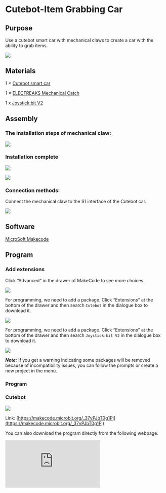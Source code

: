 # Cutebot-Item Grabbing Car

## Purpose
Use a cutebot smart car with mechanical claws to create a car with the ability to grab items.

![](./images/cutebot-claw-22-01.png)

## Materials

1 × [Cutebot smart car](https://www.elecfreaks.com/micro-bit-smart-cutebot.html)

1 × [ELECFREAKS Mechanical Catch](https://www.elecfreaks.com/elecfreaks-mechanical-catch-use-with-cutebot.html)

1 x [Joystick:bit V2](https://www.elecfreaks.com/joystick-bit-2-kit-for-micro-bit.html)

## Assembly

### The installation steps of mechanical claw:

![](./images/cutebot-claw-01.png)

### Installation complete



![](./images/cutebot-claw-22-02.png)

![](./images/cutebot-claw-22-03.png)

### Connection methods:

Connect the mechanical claw to the S1 interface of the Cutebot car.

![](./images/cutebot-claw-02.png)

## Software

[MicroSoft Makecode](https://makecode.microbit.org/#)

## Program

### Add extensions
Click “Advanced” in the drawer of MakeCode to see more choices.

![](./images/cutebot-case-24-01.png)

For programming, we need to add a package. Click “Extensions” at the bottom of the drawer and then search `Cutebot` in the dialogue box to download it.

![](./images/cutebot-case-24-02.png)

For programming, we need to add a package. Click “Extensions” at the bottom of the drawer and then search `Joystick:bit V2` in the dialogue box to download it.

![](./images/cutebot-case-22-03.png)

***Note:*** If you get a warning indicating some packages will be removed because of incompatibility issues, you can follow the prompts or create a new project in the menu.

### Program
### Cutebot

![](./images/cutebot-case-22-04.png)

Link: [https://makecode.microbit.org/_37vPJbT0g1Pj](https://makecode.microbit.org/_37vPJbT0g1Pj)

You can also download the program directly from the following webpage.

<div
    style={{
        position: 'relative',
        paddingBottom: '60%',
        overflow: 'hidden',
    }}
>
    <iframe
        src="https://makecode.microbit.org/_37vPJbT0g1Pj"
        frameborder="0"
        sandbox="allow-popups allow-forms allow-scripts allow-same-origin"
        style={{
            position: 'absolute',
            width: '100%',
            height: '100%',
        }}
    />
</div>

### Remote control

![](./images/cutebot-case-22-05.png)

Link: [https://makecode.microbit.org/_V857iRc9PTFv](https://makecode.microbit.org/_V857iRc9PTFv)

You can also download the program directly from the following webpage.

<div
    style={{
        position: 'relative',
        paddingBottom: '60%',
        overflow: 'hidden',
    }}
>
    <iframe
        src="https://makecode.microbit.org/_V857iRc9PTFv"
        frameborder="0"
        sandbox="allow-popups allow-forms allow-scripts allow-same-origin"
        style={{
            position: 'absolute',
            width: '100%',
            height: '100%',
        }}
    />
</div>

## Result

If the moving direction of the car is controlled by the joystick, press the C/D button of the remote control to control the opening and grasping of the mechanical claw.

![](./images/cutebot-case-22.gif)

## Exploration


## FAQ
## Relevant reading
